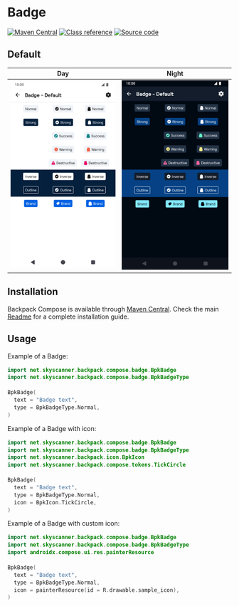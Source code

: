 # Badge

[![Maven Central](https://img.shields.io/maven-central/v/net.skyscanner.backpack/backpack-compose)](https://search.maven.org/artifact/net.skyscanner.backpack/backpack-compose)
[![Class reference](https://img.shields.io/badge/Class%20reference-Android-blue)](https://backpack.github.io/android/backpack-compose/net.skyscanner.backpack.compose.badge)
[![Source code](https://img.shields.io/badge/Source%20code-GitHub-lightgrey)](https://github.com/Skyscanner/backpack-android/tree/main/backpack-compose/src/main/kotlin/net/skyscanner/backpack/compose/badge)

## Default

| Day | Night |
| --- | --- |
| <img src="https://raw.githubusercontent.com/Skyscanner/backpack-android/main/docs/compose/Badge/screenshots/default.png" alt="Badge component" width="375" /> |<img src="https://raw.githubusercontent.com/Skyscanner/backpack-android/main/docs/compose/Badge/screenshots/default_dm.png" alt="Badge component - dark mode" width="375" /> |

## Installation

Backpack Compose is available through [Maven Central](https://search.maven.org/artifact/net.skyscanner.backpack/backpack-compose). Check the main [Readme](https://github.com/skyscanner/backpack-android#installation) for a complete installation guide.

## Usage

Example of a Badge:

```Kotlin
import net.skyscanner.backpack.compose.badge.BpkBadge
import net.skyscanner.backpack.compose.badge.BpkBadgeType

BpkBadge(
  text = "Badge text",
  type = BpkBadgeType.Normal,
)
```

Example of a Badge with icon:

```Kotlin
import net.skyscanner.backpack.compose.badge.BpkBadge
import net.skyscanner.backpack.compose.badge.BpkBadgeType
import net.skyscanner.backpack.icon.BpkIcon
import net.skyscanner.backpack.compose.tokens.TickCircle

BpkBadge(
  text = "Badge text",
  type = BpkBadgeType.Normal,
  icon = BpkIcon.TickCircle,
)
```

Example of a Badge with custom icon:

```Kotlin
import net.skyscanner.backpack.compose.badge.BpkBadge
import net.skyscanner.backpack.compose.badge.BpkBadgeType
import androidx.compose.ui.res.painterResource

BpkBadge(
  text = "Badge text",
  type = BpkBadgeType.Normal,
  icon = painterResource(id = R.drawable.sample_icon),
)
```
